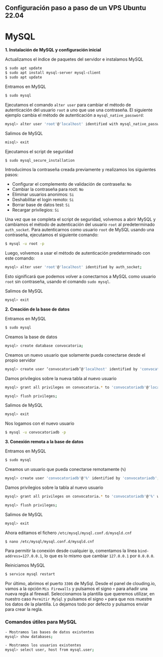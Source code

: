 ## Configuración paso a paso de un VPS Ubuntu 22.04
# MySQL
**1. Instalación de MySQL y configuración inicial**

Actualizamos el índice de paquetes del servidor e instalamos MySQL
```bash
$ sudo apt update
$ sudo apt install mysql-server mysql-client
$ sudo apt update
```

Entramos en MySQL
```bash
$ sudo mysql
```

Ejecutamos el comando `alter user` para cambiar el método de autenticación del usuario `root` a uno que use una contraseña. El siguiente ejemplo cambia el método de autenticación a `mysql_native_password`:
```bash
mysql> alter user 'root'@'localhost' identified with mysql_native_password by 'password';
```

Salimos de MySQL
```bash
misql> exit
```

Ejecutamos el script de seguridad
```bash
$ sudo mysql_secure_installation
```

Introducimos la contraseña creada previamente y realizamos los siguientes pasos:
- Configurar el complemento de validación de contraseña: `No`
- Cambiar la contraseña para root: `No`
- Eliminar usuarios anonimos: `Si`
- Deshabilitar el login remoto: `Si`
- Borrar base de datos test: `Si`
- Recargar privilegios: `Si`

Una vez que se completa el script de seguridad, volvemos a abrir MySQL y cambiamos el método de autenticación del usuario `root` al predeterminado `auth_socket`. Para autenticarnos como usuario `root` de MySQL usando una contraseña, ejecutamos el siguiente comando:
```bash
$ mysql -u root -p
```

Luego, volvemos a usar el método de autenticación predeterminado con este comando:
```bash
mysql> alter user 'root'@'localhost' identified by auth_socket;
```

Esto significará que podemos volver a conectarnos a MySQL como usuario `root` sin contraseña, usando el comando `sudo mysql`.

Salimos de MySQL
```bash
mysql> exit
```

**2. Creación de la base de datos**

Entramos en MySQL
```bash
$ sudo mysql
```

Creamos la base de datos
```bash
mysql> create database convocatoria;
```

Creamos un nuevo usuario que solamente pueda conectarse desde el propio servidor
```bash
mysql> create user ‘convocatoriadb’@'localhost' identified by 'convocatoriadb';
```

Damos privilegios sobre la nueva tabla al nuevo usuario
```bash
mysql> grant all privileges on convocatoria.* to 'convocatoriadb'@'localhost' with grant option;

mysql> flush privileges;
```

Salimos de MySQL
```bash
mysql> exit
```

Nos logamos con el nuevo usuario
```bash
$ mysql -u convocatoriadb -p
```

**3. Conexión remota a la base de datos**

Entramos en MySQL
```bash
$ sudo mysql
```

Creamos un usuario que pueda conectarse remotamente (`%`)
```bash
mysql> create user 'convocatoriadb'@'%' identified by 'convocatoriadb';
```

Damos privilegios sobre la tabla al nuevo usuario
```bash
mysql> grant all privileges on convocatoria.* to 'convocatoriadb'@'%' with grant option;

mysql> flush privileges;
```

Salimos de MySQL
```bash
mysql> exit
```

Ahora editamos el fichero `/etc/mysql/mysql.conf.d/mysqld.cnf`
```bash
$ nano /etc/mysql/mysql.conf.d/mysqld.cnf
```

Para permitir la conexión desde cualquier ip, comentamos la línea `bind-address=127.0.0.1`, lo que es lo mismo que cambiar `127.0.0.1` por `0.0.0.0`.

Reiniciamos MySQL
```bash
$ service mysql restart
```

Por último, abrimos el puerto `3306` de MySql. Desde el panel de clouding.io, vamos a la opción `Mis Firewalls` y pulsamos el signo `+` para añadir una nueva regla al firewall. Seleccionamos la plantilla que queremos utilizar, en nuestro caso `Permitir MySql` y pulsamos el signo `+` para que nos muestre los datos de la plantilla. Lo dejamos todo por defecto y pulsamos enviar para crear la regla.

### Comandos útiles para MySQL
```bash
- Mostramos las bases de datos existentes
mysql> show databases;

- Mostramos los usuarios existentes
mysql> select user, host from mysql.user;
```